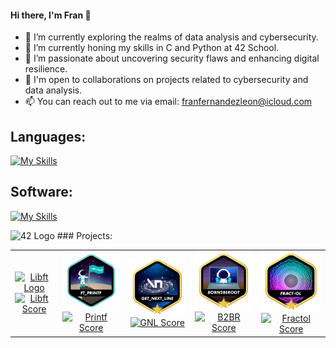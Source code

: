 #### Hi there, I'm Fran 👋

- 🔭 I’m currently exploring the realms of data analysis and cybersecurity.
- 🌱 I’m currently honing my skills in C and Python at 42 School.
- 👀 I’m passionate about uncovering security flaws and enhancing digital resilience.
- 💼 I'm open to collaborations on projects related to cybersecurity and data analysis.
- 📫 You can reach out to me via email: [franfernandezleon@icloud.com](mailto:franfernandezleon@icloud.com)

## Languages:

<a href="https://github.com/francfer-art/francfer-art">
    <img src="https://skillicons.dev/icons?i=c,python,html,css" alt="My Skills">
</a>

## Software:

<a href="https://github.com/francfer-art/francfer-art">
    <img src="https://skillicons.dev/icons?i=vscode,vim" alt="My Skills">
</a>

![42 Logo](https://is1-ssl.mzstatic.com/image/thumb/Purple113/v4/31/50/b2/3150b27e-d4f5-dcd1-a364-bd956a6def7f/AppIcon-0-0-1x_U007emarketing-0-0-0-7-0-0-sRGB-0-0-0-GLES2_U002c0-512MB-85-220-0-0.png/460x0w.webp) ### Projects:


<table style="margin: auto;">
    <tr>
       <td style="text-align: center;">
    <a href="https://github.com/francfer-art/42Libft">
        <img src="https://raw.githubusercontent.com/ayogun/42-project-badges/main/badges/libftm.png" alt="Libft Logo">
        <br>
        <img src="https://img.shields.io/badge/Score-125%2F100-brightgreen" alt="Libft Score">
    </a>
</td>

<td style="text-align: center;">
    <a href="https://github.com/francfer-art/42Printf">
        <img src="https://raw.githubusercontent.com/mcombeau/mcombeau/main/42_badges/ft_printfe.png" alt="Printf Logo">
        <br>
        <img src="https://img.shields.io/badge/Score-100%2F100-brightgreen" alt="Printf Score">
    </a>
</td>

<td style="text-align: center;">
    <a href="https://github.com/francfer-art/42GNL">
        <img src="https://raw.githubusercontent.com/mcombeau/mcombeau/main/42_badges/get_next_linem.png" alt="GNL Logo">
        <br>
        <img src="https://img.shields.io/badge/Score-125%2F100-brightgreen" alt="GNL Score">
    </a>
</td>

<td style="text-align: center;">
    <a href="https://github.com/gemartin99/Born2beroot-Tutorial">
        <img src="https://raw.githubusercontent.com/mcombeau/mcombeau/main/42_badges/born2berootm.png" alt="B2BR Logo">
        <br>
        <img src="https://img.shields.io/badge/Score-125%2F100-brightgreen" alt="B2BR Score">
    </a>
</td>

<td style="text-align: center;">
    <a href="https://github.com/francfer-art/42Fractol">
        <img src="https://raw.githubusercontent.com/mcombeau/mcombeau/main/42_badges/fract-olm.png" alt="Fractol Logo">
        <br>
        <img src="https://img.shields.io/badge/Score-Evaluating-brightgreen" alt="Fractol Score">
    </a>
</td>
    </tr>
</table>










